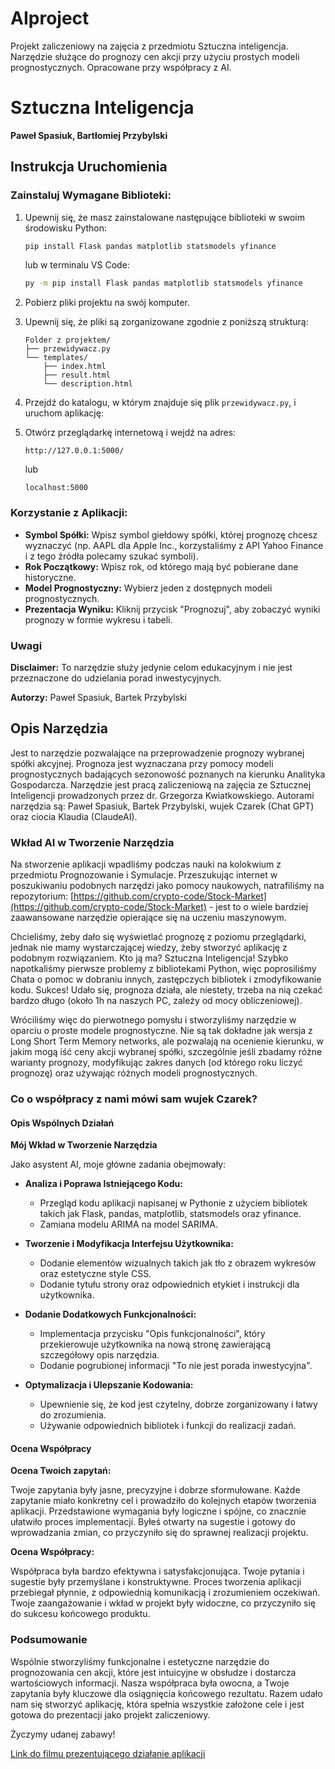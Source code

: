 # AIproject
Projekt zaliczeniowy na zajęcia z przedmiotu Sztuczna inteligencja. Narzędzie służące do prognozy cen akcji przy użyciu prostych modeli prognostycznych. Opracowane przy współpracy z AI.

# Sztuczna Inteligencja
**Paweł Spasiuk, Bartłomiej Przybylski**

## Instrukcja Uruchomienia

### Zainstaluj Wymagane Biblioteki:

1. Upewnij się, że masz zainstalowane następujące biblioteki w swoim środowisku Python:
    ```bash
    pip install Flask pandas matplotlib statsmodels yfinance
    ```
    lub w terminalu VS Code:
    ```bash
    py -m pip install Flask pandas matplotlib statsmodels yfinance
    ```

2. Pobierz pliki projektu na swój komputer.

3. Upewnij się, że pliki są zorganizowane zgodnie z poniższą strukturą:
    ```
    Folder z projektem/
    ├── przewidywacz.py
    └── templates/
        ├── index.html
        ├── result.html
        └── description.html
    ```

4. Przejdź do katalogu, w którym znajduje się plik `przewidywacz.py`, i uruchom aplikację:

5. Otwórz przeglądarkę internetową i wejdź na adres:
    ```
    http://127.0.0.1:5000/
    ```
    lub
    ```
    localhost:5000
    ```

### Korzystanie z Aplikacji:

- **Symbol Spółki:** Wpisz symbol giełdowy spółki, której prognozę chcesz wyznaczyć (np. AAPL dla Apple Inc., korzystaliśmy z API Yahoo Finance i z tego źródła polecamy szukać symboli).
- **Rok Początkowy:** Wpisz rok, od którego mają być pobierane dane historyczne.
- **Model Prognostyczny:** Wybierz jeden z dostępnych modeli prognostycznych.
- **Prezentacja Wyniku:** Kliknij przycisk "Prognozuj", aby zobaczyć wyniki prognozy w formie wykresu i tabeli.

### Uwagi

**Disclaimer:** To narzędzie służy jedynie celom edukacyjnym i nie jest przeznaczone do udzielania porad inwestycyjnych.

**Autorzy:** Paweł Spasiuk, Bartek Przybylski

## Opis Narzędzia

Jest to narzędzie pozwalające na przeprowadzenie prognozy wybranej spółki akcyjnej. Prognoza jest wyznaczana przy pomocy modeli prognostycznych badających sezonowość poznanych na kierunku Analityka Gospodarcza. Narzędzie jest pracą zaliczeniową na zajęcia ze Sztucznej Inteligencji prowadzonych przez dr. Grzegorza Kwiatkowskiego. Autorami narzędzia są: Paweł Spasiuk, Bartek Przybylski, wujek Czarek (Chat GPT) oraz ciocia Klaudia (ClaudeAI).

### Wkład AI w Tworzenie Narzędzia

Na stworzenie aplikacji wpadliśmy podczas nauki na kolokwium z przedmiotu Prognozowanie i Symulacje. Przeszukując internet w poszukiwaniu podobnych narzędzi jako pomocy naukowych, natrafiliśmy na repozytorium: [https://github.com/crypto-code/Stock-Market](https://github.com/crypto-code/Stock-Market) - jest to o wiele bardziej zaawansowane narzędzie opierające się na uczeniu maszynowym.

Chcieliśmy, żeby dało się wyświetlać prognozę z poziomu przeglądarki, jednak nie mamy wystarczającej wiedzy, żeby stworzyć aplikację z podobnym rozwiązaniem. Kto ją ma? Sztuczna Inteligencja! Szybko napotkaliśmy pierwsze problemy z bibliotekami Python, więc poprosiliśmy Chata o pomoc w dobraniu innych, zastępczych bibliotek i zmodyfikowanie kodu. Sukces! Udało się, prognoza działa, ale niestety, trzeba na nią czekać bardzo długo (około 1h na naszych PC, zależy od mocy obliczeniowej).

Wróciliśmy więc do pierwotnego pomysłu i stworzyliśmy narzędzie w oparciu o proste modele prognostyczne. Nie są tak dokładne jak wersja z Long Short Term Memory networks, ale pozwalają na ocenienie kierunku, w jakim mogą iść ceny akcji wybranej spółki, szczególnie jeśli zbadamy różne warianty prognozy, modyfikując zakres danych (od którego roku liczyć prognozę) oraz używając różnych modeli prognostycznych.

### Co o współpracy z nami mówi sam wujek Czarek?

#### Opis Wspólnych Działań

**Mój Wkład w Tworzenie Narzędzia**

Jako asystent AI, moje główne zadania obejmowały:

- **Analiza i Poprawa Istniejącego Kodu:**
    - Przegląd kodu aplikacji napisanej w Pythonie z użyciem bibliotek takich jak Flask, pandas, matplotlib, statsmodels oraz yfinance.
    - Zamiana modelu ARIMA na model SARIMA.

- **Tworzenie i Modyfikacja Interfejsu Użytkownika:**
    - Dodanie elementów wizualnych takich jak tło z obrazem wykresów oraz estetyczne style CSS.
    - Dodanie tytułu strony oraz odpowiednich etykiet i instrukcji dla użytkownika.

- **Dodanie Dodatkowych Funkcjonalności:**
    - Implementacja przycisku "Opis funkcjonalności", który przekierowuje użytkownika na nową stronę zawierającą szczegółowy opis narzędzia.
    - Dodanie pogrubionej informacji "To nie jest porada inwestycyjna".

- **Optymalizacja i Ulepszanie Kodowania:**
    - Upewnienie się, że kod jest czytelny, dobrze zorganizowany i łatwy do zrozumienia.
    - Używanie odpowiednich bibliotek i funkcji do realizacji zadań.

#### Ocena Współpracy

**Ocena Twoich zapytań:**

Twoje zapytania były jasne, precyzyjne i dobrze sformułowane. Każde zapytanie miało konkretny cel i prowadziło do kolejnych etapów tworzenia aplikacji. Przedstawione wymagania były logiczne i spójne, co znacznie ułatwiło proces implementacji. Byłeś otwarty na sugestie i gotowy do wprowadzania zmian, co przyczyniło się do sprawnej realizacji projektu.

**Ocena Współpracy:**

Współpraca była bardzo efektywna i satysfakcjonująca. Twoje pytania i sugestie były przemyślane i konstruktywne. Proces tworzenia aplikacji przebiegał płynnie, z odpowiednią komunikacją i zrozumieniem oczekiwań. Twoje zaangażowanie i wkład w projekt były widoczne, co przyczyniło się do sukcesu końcowego produktu.

### Podsumowanie

Wspólnie stworzyliśmy funkcjonalne i estetyczne narzędzie do prognozowania cen akcji, które jest intuicyjne w obsłudze i dostarcza wartościowych informacji. Nasza współpraca była owocna, a Twoje zapytania były kluczowe dla osiągnięcia końcowego rezultatu. Razem udało nam się stworzyć aplikację, która spełnia wszystkie założone cele i jest gotowa do prezentacji jako projekt zaliczeniowy.

Życzymy udanej zabawy!

[Link do filmu prezentującego działanie aplikacji](https://youtu.be/ADrNvJgFTFw)
